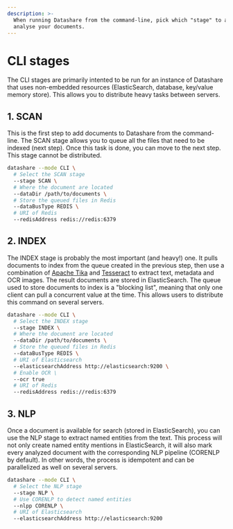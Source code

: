 ```yaml
---
description: >-
  When running Datashare from the command-line, pick which "stage" to apply to
  analyse your documents.
---
```


# CLI stages

The CLI stages are primarily intented to be run for an instance of Datashare that uses non-embedded resources (ElasticSearch, database, key/value memory store). This allows you to distribute heavy tasks between servers.

## 1. SCAN

This is the first step to add documents to Datashare from the command-line. The SCAN stage allows you to queue all the files that need to be indexed (next step). Once this task is done, you can move to the next step. This stage cannot be distributed.

```bash
datashare --mode CLI \  
  # Select the SCAN stage
  --stage SCAN \
  # Where the document are located
  --dataDir /path/to/documents \
  # Store the queued files in Redis
  --dataBusType REDIS \
  # URI of Redis 
  --redisAddress redis://redis:6379
```

## 2. INDEX

The INDEX stage is probably the most important (and heavy!) one. It pulls documents to index from the queue created in the previous step, then use a combination of [Apache Tika](https://tika.apache.org) and [Tesseract](https://tesseract-ocr.github.io/) to extract text, metadata and OCR images. The result documents are stored in ElasticSearch. The queue used to store documents to index is a "blocking list", meaning that only one client can pull a concurrent value at the time. This allows users to distribute this command on several servers.

```bash
datashare --mode CLI \
  # Select the INDEX stage
  --stage INDEX \
  # Where the document are located
  --dataDir /path/to/documents \
  # Store the queued files in Redis
  --dataBusType REDIS \
  # URI of Elasticsearch
  --elasticsearchAddress http://elasticsearch:9200 \
  # Enable OCR \
  --ocr true
  # URI of Redis 
  --redisAddress redis://redis:6379
```

## 3. NLP

Once a document is available for search (stored in ElasticSearch), you can use the NLP stage to extract named entities from the text. This process will not only create named entity mentions in ElasticSearch, it will also mark every analyzed document with the corresponding NLP pipeline (CORENLP by default). In other words, the process is idempotent and can be parallelized as well on several servers.

```bash
datashare --mode CLI \
  # Select the NLP stage
  --stage NLP \
  # Use CORENLP to detect named entities
  --nlpp CORENLP \
  # URI of Elasticsearch
  --elasticsearchAddress http://elasticsearch:9200 
```
